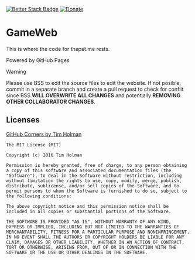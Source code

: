 [![Better Stack Badge](https://uptime.betterstack.com/status-badges/v2/monitor/11vhe.svg)](https://uptime.betterstack.com/?utm_source=status_badge) [![Donate](https://liberapay.com/assets/widgets/donate.svg)](https://liberapay.com/game11454/donate)

# GameWeb

This is where the code for thapat.me rests.

Powered by GitHub Pages

> [!WARNING]
> Please use BSS to edit the source files to edit the website.
> If not posible, commit in a separate branch and create a pull request to check for conflit since BSS **WILL OVERWRITE ALL CHANGES** and potentially **REMOVING OTHER COLLABORATOR CHANGES**.


## Licenses

[GitHub Corners by Tim Holman](https://github.com/tholman/github-corners)
```
The MIT License (MIT)

Copyright (c) 2016 Tim Holman

Permission is hereby granted, free of charge, to any person obtaining a copy of this software and associated documentation files (the "Software"), to deal in the Software without restriction, including without limitation the rights to use, copy, modify, merge, publish, distribute, sublicense, and/or sell copies of the Software, and to permit persons to whom the Software is furnished to do so, subject to the following conditions:

The above copyright notice and this permission notice shall be included in all copies or substantial portions of the Software.

THE SOFTWARE IS PROVIDED "AS IS", WITHOUT WARRANTY OF ANY KIND, EXPRESS OR IMPLIED, INCLUDING BUT NOT LIMITED TO THE WARRANTIES OF MERCHANTABILITY, FITNESS FOR A PARTICULAR PURPOSE AND NONINFRINGEMENT. IN NO EVENT SHALL THE AUTHORS OR COPYRIGHT HOLDERS BE LIABLE FOR ANY CLAIM, DAMAGES OR OTHER LIABILITY, WHETHER IN AN ACTION OF CONTRACT, TORT OR OTHERWISE, ARISING FROM, OUT OF OR IN CONNECTION WITH THE SOFTWARE OR THE USE OR OTHER DEALINGS IN THE SOFTWARE.
```
